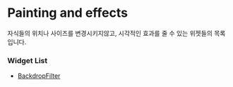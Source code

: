 # Painting and effects

자식들의 위치나 사이즈를 변경시키지않고, 시각적인 효과를 줄 수 있는 위젯들의 목록입니다.

### Widget List

- [BackdropFilter](https://github.com/ChanhyukPark-Tech/flutter-widget-tutorial/blob/main/PaintingAndEffects/BackdropFilter.md)
